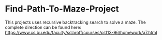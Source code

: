 # Find-Path-To-Maze-Project
This projects uses recursive backtracking search to solve a maze. 
The complete direction can be found here: https://www.cs.bu.edu/faculty/sclaroff/courses/cs113-96/homework/a7.html
